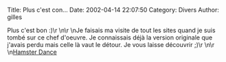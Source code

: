 Title: Plus c'est con...
Date: 2002-04-14 22:07:50
Category: Divers
Author: gilles

Plus c'est bon  :)\r
\n\r
\nJe faisais ma visite de tout les sites quand je suis tombé sur ce chef d'oeuvre. Je connaissais déjà la version originale que j'avais perdu mais celle là vaut le détour. Je vous laisse découvrir  ;)\r
\n\r
\n[Hamster Dance](http://mmmi.skreel.org/foto/hamsterdance.html)